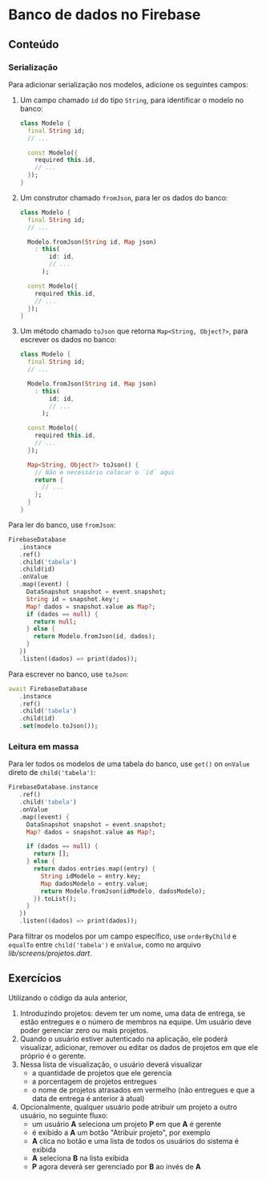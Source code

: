 # Banco de dados no Firebase

## Conteúdo

### Serialização

Para adicionar serialização nos modelos, adicione os seguintes campos:

1. Um campo chamado `id` do tipo `String`, para identificar o modelo no banco:

    ```dart
    class Modelo {
      final String id;
      // ...
   
      const Modelo({
        required this.id,
        // ...
      });
    }
    ```

2. Um construtor chamado `fromJson`, para ler os dados do banco:

    ```dart
    class Modelo {
      final String id;
      // ...
   
      Modelo.fromJson(String id, Map json)
        : this(
            id: id,
            // ...
          );
   
      const Modelo({
        required this.id,
        // ...
      });
    }
    ```

3. Um método chamado `toJson` que retorna `Map<String, Object?>`, para escrever os dados no banco:

    ```dart
    class Modelo {
      final String id;
      // ...
   
      Modelo.fromJson(String id, Map json)
        : this(
            id: id,
            // ...
          );
   
      const Modelo({
        required this.id,
        // ...
      });
   
      Map<String, Object?> toJson() {
        // Não é necessário colocar o `id` aqui
        return {
          // ...
        };
      }
    }
    ```

Para ler do banco, use `fromJson`:

```dart
FirebaseDatabase
   .instance
   .ref()
   .child('tabela')
   .child(id)
   .onValue
   .map((event) {
     DataSnapshot snapshot = event.snapshot;
     String id = snapshot.key!;
     Map? dados = snapshot.value as Map?;
     if (dados == null) {
       return null;
     } else {
       return Modelo.fromJson(id, dados);
     }
   })
   .listen((dados) => print(dados));
```

Para escrever no banco, use `toJson`:

```dart
await FirebaseDatabase
   .instance
   .ref()
   .child('tabela')
   .child(id)
   .set(modelo.toJson());
```

### Leitura em massa

Para ler todos os modelos de uma tabela do banco, use `get()` on `onValue` direto de 
`child('tabela')`:

```dart
FirebaseDatabase.instance
   .ref()
   .child('tabela')
   .onValue
   .map((event) {
     DataSnapshot snapshot = event.snapshot;
     Map? dados = snapshot.value as Map?;

     if (dados == null) {
       return [];
     } else {
       return dados.entries.map((entry) {
         String idModelo = entry.key;
         Map dadosModelo = entry.value;
         return Modelo.fromJson(idModelo, dadosModelo);
       }).toList();
     }
   })
   .listen((dados) => print(dados));
```

Para filtrar os modelos por um campo específico, use `orderByChild` e `equalTo` entre 
`child('tabela')` e `onValue`, como no arquivo *lib/screens/projetos.dart*.


## Exercícios

Utilizando o código da aula anterior,

1. Introduzindo projetos: devem ter um nome, uma data de entrega, se estão entregues e o número de 
   membros na equipe. Um usuário deve poder gerenciar zero ou mais projetos.
2. Quando o usuário estiver autenticado na aplicação, ele poderá visualizar, adicionar, remover ou 
   editar os dados de projetos em que ele próprio é o gerente. 
3. Nessa lista de visualização, o usuário deverá visualizar
   - a quantidade de projetos que ele gerencia 
   - a porcentagem de projetos entregues
   - o nome de projetos atrasados em vermelho (não entregues e que a data de entrega é anterior à 
     atual)
4. Opcionalmente, qualquer usuário pode atribuir um projeto a outro usuário, no seguinte fluxo:
   - um usuário **A** seleciona um projeto **P** em que **A** é gerente
   - é exibido a **A** um botão "Atribuir projeto", por exemplo
   - **A** clica no botão e uma lista de todos os usuários do sistema é exibida
   - **A** seleciona **B** na lista exibida
   - **P** agora deverá ser gerenciado por **B** ao invés de **A**
